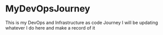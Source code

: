 # MyDevOpsJourney
This is my DevOps and Infrastructure as code Journey
I will be updating whatever I do here and make a record of it